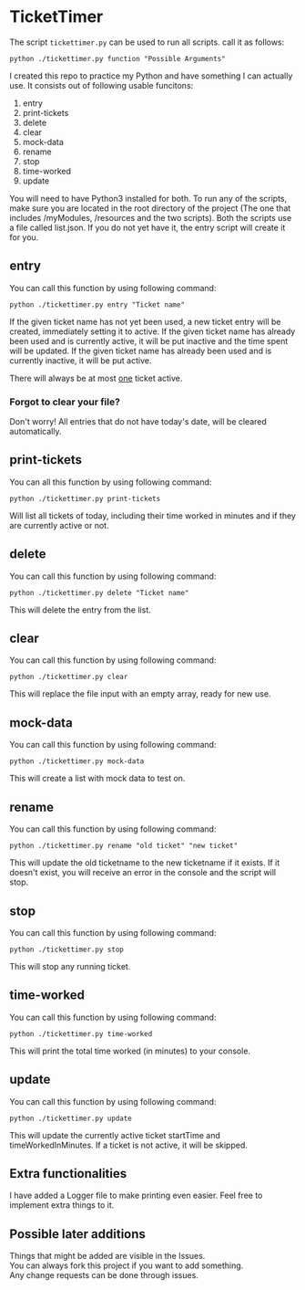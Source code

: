 # TicketTimer
The script ```tickettimer.py``` can be used to run all scripts.
call it as follows:
```
python ./tickettimer.py function "Possible Arguments"
```

I created this repo to practice my Python and have something I can actually use.
It consists out of following usable funcitons:
1. entry
2. print-tickets
3. delete
4. clear
5. mock-data
6. rename
7. stop
8. time-worked
9. update

You will need to have Python3 installed for both.
To run any of the scripts, make sure you are located in the root directory of the project (The one that includes /myModules, /resources and the two scripts).
Both the scripts use a file called list.json. If you do not yet have it, the entry script will create it for you.

## entry
You can call this function by using following command:
```
python ./tickettimer.py entry "Ticket name"
```
If the given ticket name has not yet been used, a new ticket entry will be created, immediately setting it to active.
If the given ticket name has already been used and is currently active, it will be put inactive and the time spent will be updated.
If the given ticket name has already been used and is currently inactive, it will be put active.

There will always be at most <ins>one</ins> ticket active.

### Forgot to clear your file?
Don't worry! All entries that do not have today's date, will be cleared automatically.

## print-tickets
You can all this function by using following command:
```
python ./tickettimer.py print-tickets
```
Will list all tickets of today, including  their time worked in minutes and if they are currently active or not.

## delete
You can call this function by using following command:
```
python ./tickettimer.py delete "Ticket name"
```
This will delete the entry from the list.

## clear
You can call this function by using following command:
```
python ./tickettimer.py clear
```
This will replace the file input with an empty array, ready for new use.

## mock-data
You can call this function by using following command:
```
python ./tickettimer.py mock-data
```
This will create a list with mock data to test on.

## rename
You can call this function by using following command:
```
python ./tickettimer.py rename "old ticket" "new ticket"
```
This will update the old ticketname to the new ticketname if it exists.
If it doesn't exist, you will receive an error in the console and the script will stop.

## stop
You can call this function by using following command:
```
python ./tickettimer.py stop
```
This will stop any running ticket.

## time-worked
You can call this function by using following command:
```
python ./tickettimer.py time-worked
```
This will print the total time worked (in minutes) to your console.

## update
You can call this function by using following command:
```
python ./tickettimer.py update
```
This will update the currently active ticket startTime and timeWorkedInMinutes.
If a ticket is not active, it will be skipped.

## Extra functionalities
I have added a Logger file to make printing even easier. Feel free to implement extra things to it.

## Possible later additions
Things that might be added are visible in the Issues.  
You can always fork this project if you want to add something.  
Any change requests can be done through issues.
